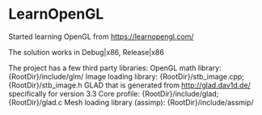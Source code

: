 # LearnOpenGL
Started learning OpenGL from https://learnopengl.com/

The solution works in Debug|x86, Release|x86

The project has a few third party libraries:
OpenGL math library: {RootDir}/include/glm/
Image loading library: {RootDir}/stb_image.cpp; {RootDir}/stb_image.h
GLAD that is generated from http://glad.dav1d.de/ specifically for version 3.3 Core profile: 
    {RootDir}/include/glad; {RootDir}/glad.c
Mesh loading library (assimp): {RootDir}/include/assmip/
